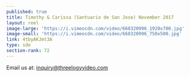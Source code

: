 ```yaml
---
published: true
title: Timothy & Carissa (Santuario de San Jose) November 2017
layout: reel
image-large: 'https://i.vimeocdn.com/video/668320996_1920x700.jpg'
image-small: 'https://i.vimeocdn.com/video/668320996_750x500.jpg'
link: 4tbyAKJmt3A
type: sde
section-rank: 72
---
```

Email us at: inquiry@threelogyvideo.com

